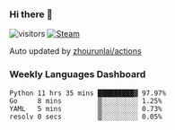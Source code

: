 ### Hi there 👋

![visitors](https://visitor-badge.glitch.me/badge?page_id=zhourunlai)
[![Steam](https://img.shields.io/badge/dynamic/json?label=Steam&query=%24.data.totalSubs&url=https%3A%2F%2Fapi.spencerwoo.com%2Fsubstats%2F%3Fsource%3DsteamGames%26queryKey%3D76561198285156854&suffix=%20Games&logo=steam&labelColor=134375&color=0b1a37&longCache=true)](http://steamcommunity.com/profiles/76561198285156854)

Auto updated by <a href="https://github.com/zhourunlai/zhourunlai/actions" target="_blank">zhourunlai/actions</a>

### Weekly Languages Dashboard

<!--PART:wakatime-->
```text
Python 11 hrs 35 mins █████████▓ 97.97%
Go     8 mins         ▒░░░░░░░░░ 1.25%
YAML   5 mins         ▒░░░░░░░░░ 0.73%
resolv 0 secs         ▒░░░░░░░░░ 0.05%
```
<!--PART:wakatime-->
